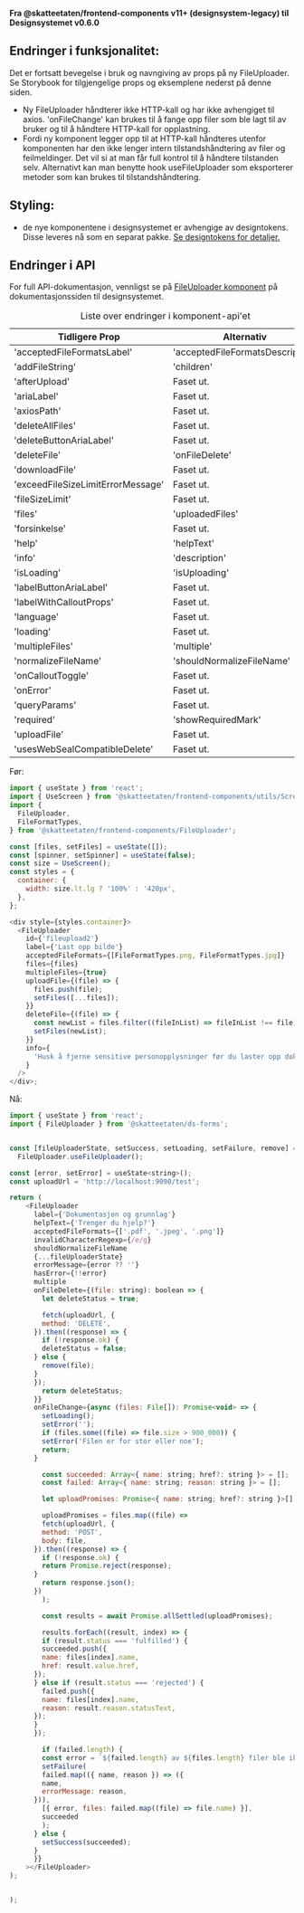 **Fra @skatteetaten/frontend-components v11+ (designsystem-legacy) til Designsystemet v0.6.0**

## Endringer i funksjonalitet:

Det er fortsatt bevegelse i bruk og navngiving av props på ny FileUploader. Se Storybook for tilgjengelige props og eksemplene nederst på denne siden.

- Ny FileUploader håndterer ikke HTTP-kall og har ikke avhengiget til axios. 'onFileChange' kan brukes til å fange opp
  filer som ble lagt til av bruker og til å håndtere HTTP-kall for opplastning.
- Fordi ny komponent legger opp til at HTTP-kall håndteres utenfor komponenten har den ikke lenger intern tilstandshåndtering av filer og feilmeldinger.
  Det vil si at man får full kontrol til å håndtere tilstanden selv. Alternativt kan man benytte hook useFileUploader som eksporterer metoder som kan brukes til tilstandshåndtering.

## Styling:

- de nye komponentene i designsystemet er avhengige av designtokens. Disse leveres nå som en separat pakke. <a class="brodtekst-link" href="#section-designtokens-deprecated">Se designtokens for detaljer.</a>

## Endringer i API

For full API-dokumentasjon, vennligst se på <a class="brodtekst-link" href="https://www.skatteetaten.no/stilogtone/designsystemet/under-arbeid/fileuploader/">FileUploader komponent</a> på dokumentasjonssiden til designsystemet.

<div class="migration-tabell">
<table>
<caption>Liste over endringer i komponent-api'et</caption>
<thead><tr><th>Tidligere Prop</th><th>Alternativ</th></tr></thead>
<tbody>
<tr>
<td>'acceptedFileFormatsLabel'</td>
<td>
'acceptedFileFormatsDescription'

</td>
</tr>
<tr>
<td>'addFileString'</td>
<td>
'children'
</td>
</tr>
<tr>
<td>'afterUpload'</td>
<td>
Faset ut.
</td>
</tr>
<tr>
<td>'ariaLabel'</td>
<td>
Faset ut.
</td>
</tr>
<tr>
<td>'axiosPath'</td>
<td>
Faset ut.
</td>
</tr>
<tr>
<td>'deleteAllFiles'</td>
<td>
Faset ut.
</td>
</tr>
<tr>
<td>'deleteButtonAriaLabel'</td>
<td>
Faset ut.
</td>
</tr>
<tr>
<td>'deleteFile'</td>
<td>
'onFileDelete'
</td>
</tr>
<tr>
<td>'downloadFile'</td>
<td>
Faset ut.
</td>
</tr>
<tr>
<td>'exceedFileSizeLimitErrorMessage'</td>
<td>
Faset ut.
</td>
</tr>
<tr>
<td>'fileSizeLimit'</td>
<td>
Faset ut.
</td>
</tr>
<tr>
<td>'files'</td>
<td>
'uploadedFiles'
</td>
</tr>
<tr>
<td>'forsinkelse'</td>
<td>
Faset ut.
</td>
</tr>
<tr>
<td>'help'</td>
<td>
'helpText'
</td>
</tr>

<tr>
<td>'info'</td>
<td>
'description'
</td>
</tr>

<tr>
<td>'isLoading'</td>
<td>
'isUploading'
</td>
</tr>
<tr>
<td>'labelButtonAriaLabel'</td>
<td>
Faset ut.
</td>
</tr>
<tr>
<td>'labelWithCalloutProps'</td>
<td>
Faset ut.
</td>
</tr>
<tr>
<td>'language'</td>
<td>
Faset ut.
</td>
</tr>
<tr>
<td>'loading'</td>
<td>
Faset ut.
</td>
</tr>
<tr>
<td>'multipleFiles'</td>
<td>
'multiple'
</td>
</tr>
<tr>
<td>'normalizeFileName'</td>
<td>'shouldNormalizeFileName'</td>
</tr>
<tr>
<td>'onCalloutToggle'</td>
<td>
Faset ut.
</td>
</tr>
<tr>
<td>'onError'</td>
<td>
Faset ut.
</td>
</tr>
<tr>
<td>'queryParams'</td>
<td>
Faset ut.
</td>
</tr>
<tr>
<td>'required'</td>
<td>
'showRequiredMark'
</td>
</tr>
<tr>
<td>'uploadFile'</td>
<td>
Faset ut.
</td>
</tr>
<tr>
<td>'usesWebSealCompatibleDelete'</td>
<td>
Faset ut.
</td>
</tr>
</tbody>
</table>
</div>

Før:

```javascript static
import { useState } from 'react';
import { UseScreen } from '@skatteetaten/frontend-components/utils/ScreenPlugin';
import {
  FileUploader,
  FileFormatTypes,
} from '@skatteetaten/frontend-components/FileUploader';

const [files, setFiles] = useState([]);
const [spinner, setSpinner] = useState(false);
const size = UseScreen();
const styles = {
  container: {
    width: size.lt.lg ? '100%' : '420px',
  },
};

<div style={styles.container}>
  <FileUploader
    id={'fileupload2'}
    label={'Last opp bilde'}
    acceptedFileFormats={[FileFormatTypes.png, FileFormatTypes.jpg]}
    files={files}
    multipleFiles={true}
    uploadFile={(file) => {
      files.push(file);
      setFiles([...files]);
    }}
    deleteFile={(file) => {
      const newList = files.filter((fileInList) => fileInList !== file);
      setFiles(newList);
    }}
    info={
      'Husk å fjerne sensitive personopplysninger før du laster opp dokumentet ditt.'
    }
  />
</div>;
```

Nå:

```javascript static
import { useState } from 'react';
import { FileUploader } from '@skatteetaten/ds-forms';


const [fileUploaderState, setSuccess, setLoading, setFailure, remove] =
  FileUploader.useFileUploader();

const [error, setError] = useState<string>();
const uploadUrl = 'http://localhost:9090/test';

return (
    <FileUploader
      label={'Dokumentasjon og grunnlag'}
      helpText={'Trenger du hjelp?'}
      acceptedFileFormats={['.pdf', '.jpeg', '.png']}
      invalidCharacterRegexp={/e/g}
      shouldNormalizeFileName
      {...fileUploaderState}
      errorMessage={error ?? ''}
      hasError={!!error}
      multiple
      onFileDelete={(file: string): boolean => {
        let deleteStatus = true;

        fetch(uploadUrl, {
        method: 'DELETE',
      }).then((response) => {
        if (!response.ok) {
        deleteStatus = false;
      } else {
        remove(file);
      }
      });
        return deleteStatus;
      }}
      onFileChange={async (files: File[]): Promise<void> => {
        setLoading();
        setError('');
        if (files.some((file) => file.size > 900_000)) {
        setError('Filen er for stor eller noe');
        return;
      }

        const succeeded: Array<{ name: string; href?: string }> = [];
        const failed: Array<{ name: string; reason: string }> = [];

        let uploadPromises: Promise<{ name: string; href?: string }>[] = [];

        uploadPromises = files.map((file) =>
        fetch(uploadUrl, {
        method: 'POST',
        body: file,
      }).then((response) => {
        if (!response.ok) {
        return Promise.reject(response);
      }
        return response.json();
      })
        );

        const results = await Promise.allSettled(uploadPromises);

        results.forEach((result, index) => {
        if (result.status === 'fulfilled') {
        succeeded.push({
        name: files[index].name,
        href: result.value.href,
      });
      } else if (result.status === 'rejected') {
        failed.push({
        name: files[index].name,
        reason: result.reason.statusText,
      });
      }
      });

        if (failed.length) {
        const error = `${failed.length} av ${files.length} filer ble ikke lastet Opp`;
        setFailure(
        failed.map(({ name, reason }) => ({
        name,
        errorMessage: reason,
      })),
        [{ error, files: failed.map((file) => file.name) }],
        succeeded
        );
      } else {
        setSuccess(succeeded);
      }
      }}
    ></FileUploader>
);


);
```
